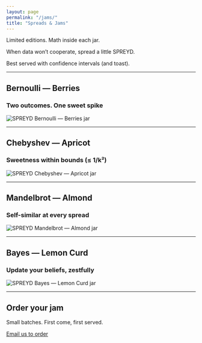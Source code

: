```yaml
---
layout: page
permalink: "/jams/"
title: "Spreads & Jams"
---
```


Limited editions. Math inside each jar.

When data won’t cooperate, spread a little SPREYD.

Best served with confidence intervals (and toast).

---

## Bernoulli — Berries
### Two outcomes. One sweet spike
![SPREYD Bernoulli — Berries jar](/SPREYD_Bernoulli_spread_Berries.png)


---

## Chebyshev — Apricot
### Sweetness within bounds (≤ 1/k²)
![SPREYD Chebyshev — Apricot jar](/SPREYD_Chebyshev_spread_Apricot.png)





---

## Mandelbrot — Almond
### Self-similar at every spread
![SPREYD Mandelbrot — Almond jar](/SPREYD_Mandelbrot_spread_Almond.png)



---

## Bayes — Lemon Curd
### Update your beliefs, zestfully
![SPREYD Bayes — Lemon Curd jar](/SPREYD_Bayes_spread_Lemon.png)




---

## Order your jam
Small batches. First come, first served.

[Email us to order](mailto:meryem@rekolt.co?subject=SPREYD%20Jam%20Order&body=Hi%20SPREYD,%0A%0AI%27d%20like%20to%20order:%0A-%20Bernoulli%20%28Berries%29%20x%20__%0A-%20Chebyshev%20%28Apricot%29%20x%20__%0A-%20Mandelbrot%20%28Almond%29%20x%20__%0A-%20Bayes%20%28Lemon%20Curd%29%20x%20__%0A%0AShipping%20country:%20__%0ANotes:%20__%0A%0AThanks!)

